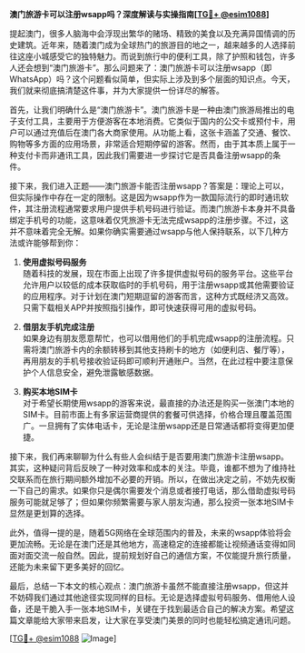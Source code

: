 **澳门旅游卡可以注册wsapp吗？深度解读与实操指南[[TG💪+ @esim1088](https://t.me/s/esim1088)]**

提起澳门，很多人脑海中会浮现出繁华的赌场、精致的美食以及充满异国情调的历史建筑。近年来，随着澳门成为全球热门的旅游目的地之一，越来越多的人选择前往这座小城感受它的独特魅力。而说到旅行中的便利工具，除了护照和钱包，许多人还会想到“澳门旅游卡”。那么问题来了：澳门旅游卡可以注册wsapp（即WhatsApp）吗？这个问题看似简单，但实际上涉及到多个层面的知识点。今天，我们就来彻底搞清楚这件事，并为大家提供一份详尽的解答。

首先，让我们明确什么是“澳门旅游卡”。澳门旅游卡是一种由澳门旅游局推出的电子支付工具，主要用于方便游客在本地消费。它类似于国内的公交卡或预付卡，用户可以通过充值后在澳门各大商家使用。从功能上看，这张卡涵盖了交通、餐饮、购物等多方面的应用场景，非常适合短期停留的游客。然而，由于其本质上属于一种支付卡而非通讯工具，因此我们需要进一步探讨它是否具备注册wsapp的条件。

接下来，我们进入正题——澳门旅游卡能否注册wsapp？答案是：理论上可以，但实际操作中存在一定的限制。这是因为wsapp作为一款国际流行的即时通讯软件，其注册流程通常要求用户提供手机号码进行验证。而澳门旅游卡本身并不具备绑定手机号的功能，这意味着仅凭旅游卡无法完成wsapp的注册步骤。不过，这并不意味着完全无解。如果你确实需要通过wsapp与他人保持联系，以下几种方法或许能够帮到你：

1. **使用虚拟号码服务**  
   随着科技的发展，现在市面上出现了许多提供虚拟号码的服务平台。这些平台允许用户以较低的成本获取临时的手机号码，用于注册wsapp或其他需要验证的应用程序。对于计划在澳门短期逗留的游客而言，这种方式既经济又高效。只需下载相关APP并按照指引操作，即可快速获得可用的虚拟号码。

2. **借朋友手机完成注册**  
   如果身边有朋友愿意帮忙，也可以借用他们的手机完成wsapp的注册流程。只需将澳门旅游卡内的余额转移到其他支持刷卡的地方（如便利店、餐厅等），再用朋友的手机号接收验证码即可顺利开通账户。当然，在此过程中要注意保护个人信息安全，避免泄露敏感数据。

3. **购买本地SIM卡**  
   对于希望长期使用wsapp的游客来说，最直接的办法还是购买一张澳门本地的SIM卡。目前市面上有多家运营商提供的套餐可供选择，价格合理且覆盖范围广。一旦拥有了实体电话卡，无论是注册wsapp还是日常通话都将变得更加便捷。

接下来，我们再来聊聊为什么有些人会纠结于是否要用澳门旅游卡注册wsapp。其实，这种疑问背后反映了一种对效率和成本的关注。毕竟，谁都不想为了维持社交联系而在旅行期间额外增加不必要的开销。所以，在做出决定之前，不妨先权衡一下自己的需求。如果你只是偶尔需要发个消息或者接打电话，那么借助虚拟号码服务可能就足够了；但如果你频繁需要与家人朋友沟通，那么投资一张本地SIM卡显然是更划算的选择。

此外，值得一提的是，随着5G网络在全球范围内的普及，未来的wsapp体验将会更加流畅。无论是在澳门还是其他地方，高速稳定的连接都能让视频通话变得如同面对面交流一般自然。因此，提前规划好自己的通信方案，不仅能提升旅行质量，还能为未来留下更多美好的回忆。

最后，总结一下本文的核心观点：澳门旅游卡虽然不能直接注册wsapp，但这并不妨碍我们通过其他途径实现同样的目标。无论是选择虚拟号码服务、借用他人设备，还是干脆入手一张本地SIM卡，关键在于找到最适合自己的解决方案。希望这篇文章能给大家带来启发，让大家在享受澳门美景的同时也能轻松搞定通讯问题。

[[TG💪+ @esim1088](https://t.me/s/esim1088) ![Image](https://i.postimg.cc/4NQfJmqS/Snipaste-2025-05-13-00-14-12.png)]